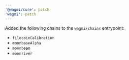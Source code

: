 ```yaml
---
'@wagmi/core': patch
'wagmi': patch
---
```


Added the following chains to the `wagmi/chains` entrypoint:

- `filecoinCalibration`
- `moonbaseAlpha`
- `moonbeam`
- `moonriver`
